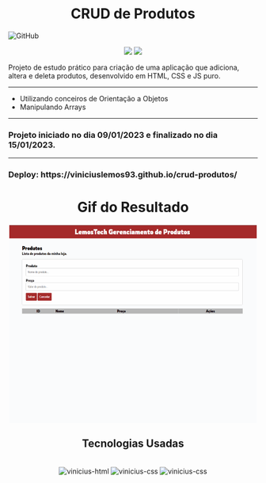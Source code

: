 <h1 align="center">CRUD de Produtos</h1>

![GitHub](https://img.shields.io/github/license/viniciuslemos93/crud-produtos)

<p align="center">
<img src="http://img.shields.io/static/v1?label=STATUS&message=CONCLUIDO&color=GREEN&style=for-the-badge"/>
<img src="http://img.shields.io/static/v1?label=VERSION&message=1.0&color=GREEN&style=for-the-badge"/>
</p>

Projeto de estudo prático para criação de uma aplicação que adiciona, altera e deleta produtos, desenvolvido em HTML, CSS e JS puro.
<hr>

- Utilizando conceiros de Orientação a Objetos
- Manipulando Arrays

<hr>
<h3> Projeto iniciado no dia 09/01/2023 e finalizado no dia 15/01/2023. </h3>
<hr>
<h3> Deploy: https://viniciuslemos93.github.io/crud-produtos/ <h3>
<h1 align="center">Gif do Resultado</h1>
<div align="center">
<img align="center" alt="Design do site" height="400" width="500" src="gif-projeto.gif">

</div>
<h2 align="center">Tecnologias Usadas</h2>
<div align="center">
     <div style="display: inline_block margin-left:auto margin-rigth:auto"><br>
        <img align="lef" alt="vinicius-html" height="40 widht="50" src="https://cdn.jsdelivr.net/gh/devicons/devicon/icons/html5/html5-plain-wordmark.svg" />
        <img align="lef" alt="vinicius-css" height="40 widht="50" src="https://cdn.jsdelivr.net/gh/devicons/devicon/icons/css3/css3-plain-wordmark.svg" />
        <img align="lef" alt="vinicius-css" height="40 widht="50" src="https://cdn.jsdelivr.net/gh/devicons/devicon/icons/javascript/javascript-original.svg" /> 
    </div>
</div>
